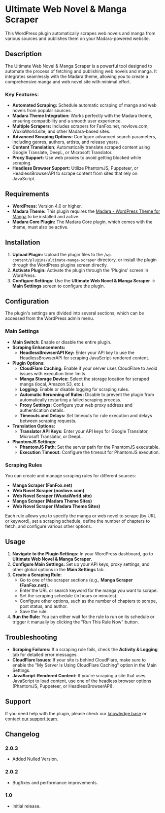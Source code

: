 
# Ultimate Web Novel & Manga Scraper

This WordPress plugin automatically scrapes web novels and manga from various sources and publishes them on your Madara-powered website.

## Description

The Ultimate Web Novel & Manga Scraper is a powerful tool designed to automate the process of fetching and publishing web novels and manga. It integrates seamlessly with the Madara theme, allowing you to create a comprehensive manga and web novel site with minimal effort.

### Key Features:

- **Automated Scraping:** Schedule automatic scraping of manga and web novels from popular sources.
- **Madara Theme Integration:** Works perfectly with the Madara theme, ensuring compatibility and a smooth user experience.
- **Multiple Scrapers:** Includes scrapers for FanFox.net, novlove.com, WuxiaWorld.site, and other Madara-based sites.
- **Advanced Scraping Options:** Configure advanced search parameters, including genres, authors, artists, and release years.
- **Content Translation:** Automatically translate scraped content using Google Translate, DeepL, or Microsoft Translator.
- **Proxy Support:** Use web proxies to avoid getting blocked while scraping.
- **Headless Browser Support:** Utilize PhantomJS, Puppeteer, or HeadlessBrowserAPI to scrape content from sites that rely on JavaScript.

## Requirements

- **WordPress:** Version 4.0 or higher.
- **Madara Theme:** This plugin requires the [Madara - WordPress Theme for Manga](https://mangabooth.com/product/wp-manga-theme-madara/) to be installed and active.
- **Madara Core Plugin:** The Madara Core plugin, which comes with the theme, must also be active.

## Installation

1.  **Upload Plugin:** Upload the plugin files to the `/wp-content/plugins/ultimate-manga-scraper` directory, or install the plugin through the WordPress plugins screen directly.
2.  **Activate Plugin:** Activate the plugin through the 'Plugins' screen in WordPress.
3.  **Configure Settings:** Use the **Ultimate Web Novel & Manga Scraper** -> **Main Settings** screen to configure the plugin.

## Configuration

The plugin's settings are divided into several sections, which can be accessed from the WordPress admin menu.

### Main Settings

- **Main Switch:** Enable or disable the entire plugin.
- **Scraping Enhancements:**
    - **HeadlessBrowserAPI Key:** Enter your API key to use the HeadlessBrowserAPI for scraping JavaScript-rendered content.
- **Plugin Options:**
    - **CloudFlare Caching:** Enable if your server uses CloudFlare to avoid issues with execution time limits.
    - **Manga Storage Device:** Select the storage location for scraped manga (local, Amazon S3, etc.).
    - **Logging:** Enable or disable logging for scraping rules.
    - **Automatic Rerunning of Rules:** Disable to prevent the plugin from automatically restarting a failed scraping process.
    - **Proxy Settings:** Configure your web proxy address and authentication details.
    - **Timeouts and Delays:** Set timeouts for rule execution and delays between scraping requests.
- **Translation Options:**
    - **Translator API Keys:** Enter your API keys for Google Translator, Microsoft Translator, or DeepL.
- **PhantomJS Settings:**
    - **PhantomJS Path:** Set the server path for the PhantomJS executable.
    - **Execution Timeout:** Configure the timeout for PhantomJS execution.

### Scraping Rules

You can create and manage scraping rules for different sources:

- **Manga Scraper (FanFox.net)**
- **Web Novel Scraper (novlove.com)**
- **Web Novel Scraper (WuxiaWorld.site)**
- **Manga Scraper (Madara Theme Sites)**
- **Web Novel Scraper (Madara Theme Sites)**

Each rule allows you to specify the manga or web novel to scrape (by URL or keyword), set a scraping schedule, define the number of chapters to fetch, and configure various other options.

## Usage

1.  **Navigate to the Plugin Settings:** In your WordPress dashboard, go to **Ultimate Web Novel & Manga Scraper**.
2.  **Configure Main Settings:** Set up your API keys, proxy settings, and other global options in the **Main Settings** tab.
3.  **Create a Scraping Rule:**
    -   Go to one of the scraper sections (e.g., **Manga Scraper (FanFox.net)**).
    -   Enter the URL or search keyword for the manga you want to scrape.
    -   Set the scraping schedule (in hours or minutes).
    -   Configure other options, such as the number of chapters to scrape, post status, and author.
    -   Save the rule.
4.  **Run the Rule:** You can either wait for the rule to run on its schedule or trigger it manually by clicking the "Run This Rule Now" button.

## Troubleshooting

- **Scraping Failures:** If a scraping rule fails, check the **Activity & Logging** tab for detailed error messages.
- **CloudFlare Issues:** If your site is behind CloudFlare, make sure to enable the "My Server Is Using CloudFlare Caching" option in the Main Settings.
- **JavaScript-Rendered Content:** If you're scraping a site that uses JavaScript to load content, use one of the headless browser options (PhantomJS, Puppeteer, or HeadlessBrowserAPI).

## Support

If you need help with the plugin, please check our [knowledge base](//coderevolution.ro/knowledge-base/) or contact [our support team](//coderevolution.ro/support).

## Changelog

### 2.0.3
- Added Nulled Version.

### 2.0.2
- Bugfixes and performance improvements.

### 1.0
- Initial release.
